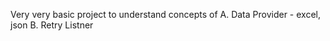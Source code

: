 Very very basic project to understand concepts of 
A. Data Provider - excel, json 
B. Retry Listner
